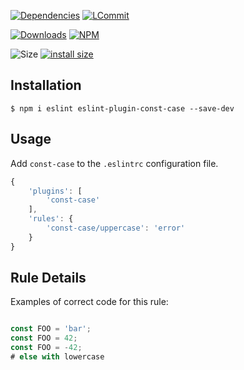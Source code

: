 [![Dependencies](https://david-dm.org/k03mad/eslint-plugin-const-case.svg)](https://github.com/k03mad/eslint-plugin-const-case/blob/master/package.json) [![LCommit](https://img.shields.io/github/last-commit/k03mad/eslint-plugin-const-case.svg)](https://github.com/k03mad/eslint-plugin-const-case/commits/master)

[![Downloads](https://img.shields.io/npm/dt/eslint-plugin-const-case.svg)](https://www.npmjs.com/package/eslint-plugin-const-case) [![NPM](https://img.shields.io/npm/v/eslint-plugin-const-case.svg)](https://www.npmjs.com/package/eslint-plugin-const-case)

![Size](https://img.shields.io/github/repo-size/k03mad/eslint-plugin-const-case.svg) [![install size](https://packagephobia.now.sh/badge?p=eslint-plugin-const-case)](https://packagephobia.now.sh/result?p=eslint-plugin-const-case)

## Installation

```
$ npm i eslint eslint-plugin-const-case --save-dev
```

## Usage

Add `const-case` to the `.eslintrc` configuration file.

```js
{
    'plugins': [
        'const-case'
    ],
    'rules': {
        'const-case/uppercase': 'error'
    }
}
```

## Rule Details

Examples of correct code for this rule:

```js

const FOO = 'bar';
const FOO = 42;
const FOO = -42;
# else with lowercase
```
